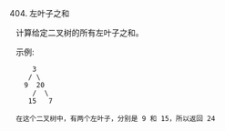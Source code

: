 404. 左叶子之和

计算给定二叉树的所有左叶子之和。

示例:
```
    3
   / \
  9  20
    /  \
   15   7

在这个二叉树中，有两个左叶子，分别是 9 和 15，所以返回 24
```
